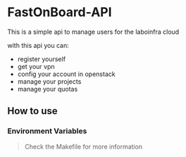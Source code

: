 # FastOnBoard-API

This is a simple api to manage users for the laboinfra cloud

with this api you can:

- register yourself
- get your vpn
- config your account in openstack
- manage your projects
- manage your quotas

## How to use

### Environment Variables

> Check the Makefile for more information
